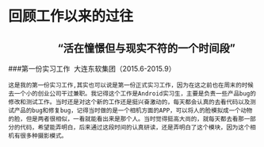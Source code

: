 回顾工作以来的过往<br/>
==== 
                     “活在憧憬但与现实不符的一个时间段”
---

###第一份实习工作  大连东软集团（2015.6-2015.9）
```
这是我的第一份实习工作,其实也可以说是第一份正式实习工作，因为在这之前也在周末的时候去一个小的创业公司干过兼职。我记得这个工作是Android实习生，主要是负责一些产品bug的修改和测试工作。当时还是对这个新的工作还是挺兴奋激动的，每天都会认真的去看代码以及测试产品的bug和修复bug，记得当时做的是一个相机方面的APP，可以将人的脸模拟成一个动物的脸，但是两者很相似，一看就能看出来是那个人。当时觉得挺高大尚的，就每天都去看那一部分的代码，希望能弄明白，后来通过这段时间的认真研读，还是弄明白了这个模块，因为这个相机有很多种摄影模式。
